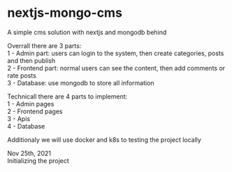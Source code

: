 # nextjs-mongo-cms
A simple cms solution with nextjs and mongodb behind

Overrall there are 3 parts:<br/>
1 - Admin part: users can login to the system, then create categories, posts and then publish<br/>
2 - Frontend part: normal users can see the content, then add comments or rate posts<br/>
3 - Database: use mongodb to store all information<br/>

Technicall there are 4 parts to implement:<br/>
1 - Admin pages<br/>
2 - Frontend pages<br/>
3 - Apis<br/>
4 - Database<br/>

Additionaly we will use docker and k8s to testing the project locally

Nov 25th, 2021<br/>
Initializing the project
